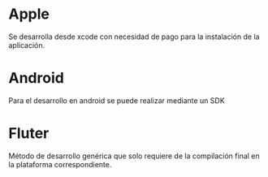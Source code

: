 # Apple
Se desarrolla desde xcode con necesidad de pago para la instalación de la aplicación.
# Android
Para el desarrollo en android se puede realizar mediante un SDK
# Fluter
Método de desarrollo genérica que solo requiere de la compilación final en la plataforma correspondiente.